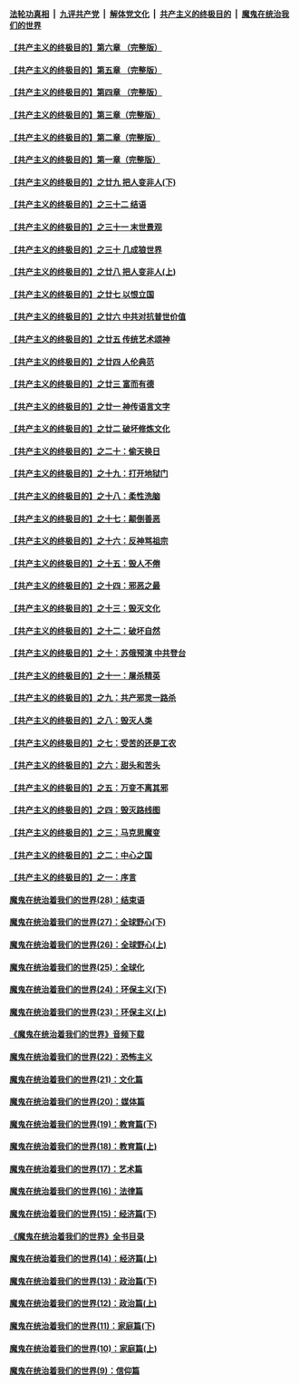 ####  [法轮功真相](../../../../basic/blob/master/README.md?t=09141839) &nbsp;|&nbsp; [九评共产党](../../../../9ping.md/blob/master/README.md?t=09141839) &nbsp;|&nbsp; [解体党文化](../../../../jtdwh.md/blob/master/README.md?t=09141839)  &nbsp;|&nbsp; [共产主义的终极目的](../../../../gczydzjmd.md/blob/master/README.md?t=09141839) &nbsp;|&nbsp; [魔鬼在统治我们的世界](../../../../mgztzwmdsj.md/blob/master/README.md?t=09141839) 

#### [【共产主义的终极目的】第六章 （完整版）](../pages/nsc422/n11428913.md?t=09141839) 

#### [【共产主义的终极目的】第五章 （完整版）](../pages/nsc422/n11428912.md?t=09141839) 

#### [【共产主义的终极目的】第四章 （完整版）](../pages/nsc422/n11428907.md?t=09141839) 

#### [【共产主义的终极目的】第三章（完整版）](../pages/nsc422/n11428848.md?t=09141839) 

#### [【共产主义的终极目的】第二章（完整版）](../pages/nsc422/n11428831.md?t=09141839) 

#### [【共产主义的终极目的】第一章（完整版）](../pages/nsc422/n11417651.md?t=09141839) 

#### [【共产主义的终极目的】之廿九 把人变非人(下)](../pages/nsc422/n11344140.md?t=09141839) 

#### [【共产主义的终极目的】之三十二 结语](../pages/nsc422/n11360535.md?t=09141839) 

#### [【共产主义的终极目的】之三十一 末世景观](../pages/nsc422/n11351129.md?t=09141839) 

#### [【共产主义的终极目的】之三十 几成狼世界](../pages/nsc422/n11348280.md?t=09141839) 

#### [【共产主义的终极目的】之廿八 把人变非人(上)](../pages/nsc422/n11340492.md?t=09141839) 

#### [【共产主义的终极目的】之廿七 以恨立国](../pages/nsc422/n11336944.md?t=09141839) 

#### [【共产主义的终极目的】之廿六 中共对抗普世价值](../pages/nsc422/n11324785.md?t=09141839) 

#### [【共产主义的终极目的】之廿五 传统艺术颂神](../pages/nsc422/n11296396.md?t=09141839) 

#### [【共产主义的终极目的】之廿四 人伦典范](../pages/nsc422/n11296397.md?t=09141839) 

#### [【共产主义的终极目的】之廿三 富而有德](../pages/nsc422/n11283598.md?t=09141839) 

#### [【共产主义的终极目的】之廿一 神传语言文字](../pages/nsc422/n11263265.md?t=09141839) 

#### [【共产主义的终极目的】之廿二 破坏修炼文化](../pages/nsc422/n11245728.md?t=09141839) 

#### [【共产主义的终极目的】之二十：偷天换日](../pages/nsc422/n11238846.md?t=09141839) 

#### [【共产主义的终极目的】之十九：打开地狱门](../pages/nsc422/n11206376.md?t=09141839) 

#### [【共产主义的终极目的】之十八：柔性洗脑](../pages/nsc422/n11199994.md?t=09141839) 

#### [【共产主义的终极目的】之十七：颠倒善恶](../pages/nsc422/n11179782.md?t=09141839) 

#### [【共产主义的终极目的】之十六：反神骂祖宗](../pages/nsc422/n11166798.md?t=09141839) 

#### [【共产主义的终极目的】之十五：毁人不倦](../pages/nsc422/n11166792.md?t=09141839) 

#### [【共产主义的终极目的】之十四：邪恶之最](../pages/nsc422/n11150249.md?t=09141839) 

#### [【共产主义的终极目的】之十三：毁灭文化](../pages/nsc422/n11135227.md?t=09141839) 

#### [【共产主义的终极目的】之十二：破坏自然](../pages/nsc422/n11135214.md?t=09141839) 

#### [【共产主义的终极目的】之十：苏俄预演 中共登台](../pages/nsc422/n11118424.md?t=09141839) 

#### [【共产主义的终极目的】之十一：屠杀精英](../pages/nsc422/n11118442.md?t=09141839) 

#### [【共产主义的终极目的】之九：共产邪灵一路杀](../pages/nsc422/n11114139.md?t=09141839) 

#### [【共产主义的终极目的】之八：毁灭人类](../pages/nsc422/n11108503.md?t=09141839) 

#### [【共产主义的终极目的】之七：受苦的还是工农](../pages/nsc422/n11101809.md?t=09141839) 

#### [【共产主义的终极目的】之六：甜头和苦头](../pages/nsc422/n11096971.md?t=09141839) 

#### [【共产主义的终极目的】之五：万变不离其邪](../pages/nsc422/n11091285.md?t=09141839) 

#### [【共产主义的终极目的】之四：毁灭路线图](../pages/nsc422/n11086284.md?t=09141839) 

#### [【共产主义的终极目的】之三：马克思魔变](../pages/nsc422/n11061941.md?t=09141839) 

#### [【共产主义的终极目的】之二：中心之国](../pages/nsc422/n11047728.md?t=09141839) 

#### [【共产主义的终极目的】之一：序言](../pages/nsc422/n11086077.md?t=09141839) 

#### [魔鬼在统治着我们的世界(28)：结束语](../pages/nsc422/n10936246.md?t=09141839) 

#### [魔鬼在统治着我们的世界(27)：全球野心(下)](../pages/nsc422/n10928319.md?t=09141839) 

#### [魔鬼在统治着我们的世界(26)：全球野心(上)](../pages/nsc422/n10900318.md?t=09141839) 

#### [魔鬼在统治着我们的世界(25)：全球化](../pages/nsc422/n10788205.md?t=09141839) 

#### [魔鬼在统治着我们的世界(24)：环保主义(下)](../pages/nsc422/n10695307.md?t=09141839) 

#### [魔鬼在统治着我们的世界(23)：环保主义(上)](../pages/nsc422/n10688613.md?t=09141839) 

#### [《魔鬼在统治着我们的世界》音频下载](../pages/nsc422/n10635553.md?t=09141839) 

#### [魔鬼在统治着我们的世界(22)：恐怖主义](../pages/nsc422/n10614727.md?t=09141839) 

#### [魔鬼在统治着我们的世界(21)：文化篇](../pages/nsc422/n10597706.md?t=09141839) 

#### [魔鬼在统治着我们的世界(20)：媒体篇](../pages/nsc422/n10586579.md?t=09141839) 

#### [魔鬼在统治着我们的世界(19)：教育篇(下)](../pages/nsc422/n10564808.md?t=09141839) 

#### [魔鬼在统治着我们的世界(18)：教育篇(上)](../pages/nsc422/n10526970.md?t=09141839) 

#### [魔鬼在统治着我们的世界(17)：艺术篇](../pages/nsc422/n10499093.md?t=09141839) 

#### [魔鬼在统治着我们的世界(16)：法律篇](../pages/nsc422/n10485969.md?t=09141839) 

#### [魔鬼在统治着我们的世界(15)：经济篇(下)](../pages/nsc422/n10469975.md?t=09141839) 

#### [《魔鬼在统治着我们的世界》全书目录](../pages/nsc422/n10464261.md?t=09141839) 

#### [魔鬼在统治着我们的世界(14)：经济篇(上)](../pages/nsc422/n10457370.md?t=09141839) 

#### [魔鬼在统治着我们的世界(13)：政治篇(下)](../pages/nsc422/n10448270.md?t=09141839) 

#### [魔鬼在统治着我们的世界(12)：政治篇(上)](../pages/nsc422/n10444576.md?t=09141839) 

#### [魔鬼在统治着我们的世界(11)：家庭篇(下)](../pages/nsc422/n10440961.md?t=09141839) 

#### [魔鬼在统治着我们的世界(10)：家庭篇(上)](../pages/nsc422/n10435448.md?t=09141839) 

#### [魔鬼在统治着我们的世界(9)：信仰篇](../pages/nsc422/n10432159.md?t=09141839) 

